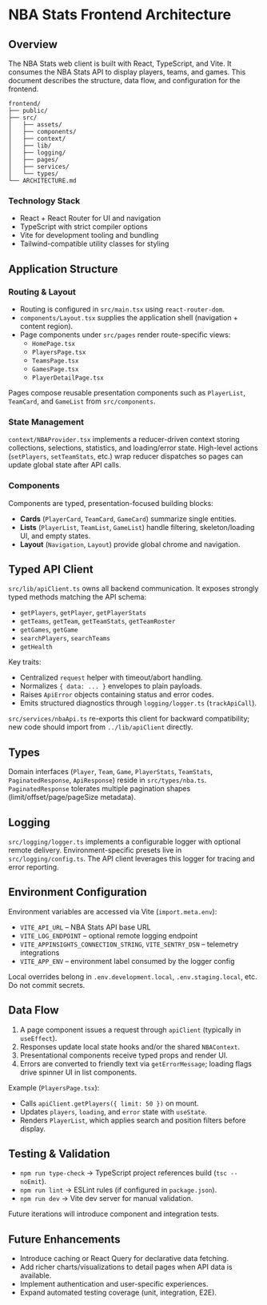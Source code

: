 # NBA Stats Frontend Architecture

## Overview

The NBA Stats web client is built with React, TypeScript, and Vite. It consumes the NBA Stats API to display players, teams, and games. This document describes the structure, data flow, and configuration for the frontend.

```
frontend/
├── public/
├── src/
│   ├── assets/
│   ├── components/
│   ├── context/
│   ├── lib/
│   ├── logging/
│   ├── pages/
│   ├── services/
│   └── types/
└── ARCHITECTURE.md
```

### Technology Stack
- React + React Router for UI and navigation
- TypeScript with strict compiler options
- Vite for development tooling and bundling
- Tailwind-compatible utility classes for styling

## Application Structure

### Routing & Layout
- Routing is configured in `src/main.tsx` using `react-router-dom`.
- `components/Layout.tsx` supplies the application shell (navigation + content region).
- Page components under `src/pages` render route-specific views:
	- `HomePage.tsx`
	- `PlayersPage.tsx`
	- `TeamsPage.tsx`
	- `GamesPage.tsx`
	- `PlayerDetailPage.tsx`

Pages compose reusable presentation components such as `PlayerList`, `TeamCard`, and `GameList` from `src/components`.

### State Management
`context/NBAProvider.tsx` implements a reducer-driven context storing collections, selections, statistics, and loading/error state. High-level actions (`setPlayers`, `setTeamStats`, etc.) wrap reducer dispatches so pages can update global state after API calls.

### Components
Components are typed, presentation-focused building blocks:
- **Cards** (`PlayerCard`, `TeamCard`, `GameCard`) summarize single entities.
- **Lists** (`PlayerList`, `TeamList`, `GameList`) handle filtering, skeleton/loading UI, and empty states.
- **Layout** (`Navigation`, `Layout`) provide global chrome and navigation.

## Typed API Client

`src/lib/apiClient.ts` owns all backend communication. It exposes strongly typed methods matching the API schema:
- `getPlayers`, `getPlayer`, `getPlayerStats`
- `getTeams`, `getTeam`, `getTeamStats`, `getTeamRoster`
- `getGames`, `getGame`
- `searchPlayers`, `searchTeams`
- `getHealth`

Key traits:
- Centralized `request` helper with timeout/abort handling.
- Normalizes `{ data: ... }` envelopes to plain payloads.
- Raises `ApiError` objects containing status and error codes.
- Emits structured diagnostics through `logging/logger.ts` (`trackApiCall`).

`src/services/nbaApi.ts` re-exports this client for backward compatibility; new code should import from `../lib/apiClient` directly.

## Types

Domain interfaces (`Player`, `Team`, `Game`, `PlayerStats`, `TeamStats`, `PaginatedResponse`, `ApiResponse`) reside in `src/types/nba.ts`. `PaginatedResponse` tolerates multiple pagination shapes (limit/offset/page/pageSize metadata).

## Logging

`src/logging/logger.ts` implements a configurable logger with optional remote delivery. Environment-specific presets live in `src/logging/config.ts`. The API client leverages this logger for tracing and error reporting.

## Environment Configuration

Environment variables are accessed via Vite (`import.meta.env`):
- `VITE_API_URL` – NBA Stats API base URL
- `VITE_LOG_ENDPOINT` – optional remote logging endpoint
- `VITE_APPINSIGHTS_CONNECTION_STRING`, `VITE_SENTRY_DSN` – telemetry integrations
- `VITE_APP_ENV` – environment label consumed by the logger config

Local overrides belong in `.env.development.local`, `.env.staging.local`, etc. Do not commit secrets.

## Data Flow

1. A page component issues a request through `apiClient` (typically in `useEffect`).
2. Responses update local state hooks and/or the shared `NBAContext`.
3. Presentational components receive typed props and render UI.
4. Errors are converted to friendly text via `getErrorMessage`; loading flags drive spinner UI in list components.

Example (`PlayersPage.tsx`):
- Calls `apiClient.getPlayers({ limit: 50 })` on mount.
- Updates `players`, `loading`, and `error` state with `useState`.
- Renders `PlayerList`, which applies search and position filters before display.

## Testing & Validation

- `npm run type-check` → TypeScript project references build (`tsc --noEmit`).
- `npm run lint` → ESLint rules (if configured in `package.json`).
- `npm run dev` → Vite dev server for manual validation.

Future iterations will introduce component and integration tests.

## Future Enhancements

- Introduce caching or React Query for declarative data fetching.
- Add richer charts/visualizations to detail pages when API data is available.
- Implement authentication and user-specific experiences.
- Expand automated testing coverage (unit, integration, E2E).
